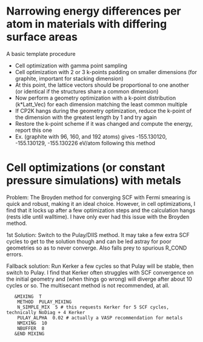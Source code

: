 # Narrowing energy differences per atom in materials with differing surface areas

A basic template procedure
- Cell optimization with gamma point sampling
- Cell optimization with 2 or 3 k-points padding on smaller dimensions (for
  graphite, important for stacking dimension)
- At this point, the lattice vectors should be proportional to one another (or
  identical if the structures share a common dimension)
- Now perform a geometry optimization with a k-point distribution (k*Latt_Vec)
for each dimension matching the least common multiple
- If CP2K hangs during the geometry optimization, reduce the k-point of the
dimension with the greatest length by 1 and try again
- Restore the k-point scheme if it was changed and compute the energy, report
this one
- Ex. (graphite with 96, 160, and 192 atoms) gives -155.130120, -155.130129,
-155.130226 eV/atom following this method

# Cell optimizations (or constant pressure simulations) with metals

Problem: The Broyden method for converging SCF with Fermi smearing is quick and
robust, making it an ideal choice. However,
in cell optimizations, I find that it locks up after a few optimization steps
and the calculation hangs (rests idle until walltime).
I have only ever had this issue with the Broyden method.

1st Solution: Switch to the Pulay/DIIS method. It may take a few extra SCF
cycles to get to the solution though and can be led
astray for poor geometries so as to never converge. Also falls prey to spurious
R_COND errors.

Fallback solution: Run Kerker a few cycles so that Pulay will be stable, then
switch to Pulay. I find that Kerker often struggles
with SCF convergence on the initial geometry and (when things go wrong) will
diverge after about 10 cycles or so. The multisecant
method is not recommended, at all.

```
   &MIXING  T
    METHOD  PULAY_MIXING
    N_SIMPLE_MIX  5 # this requests Kerker for 5 SCF cycles, technically NoDiag + 4 Kerker
    PULAY_ALPHA  0.02 # actually a VASP recommendation for metals
    NMIXING  10
    NBUFFER  8
   &END MIXING
```

